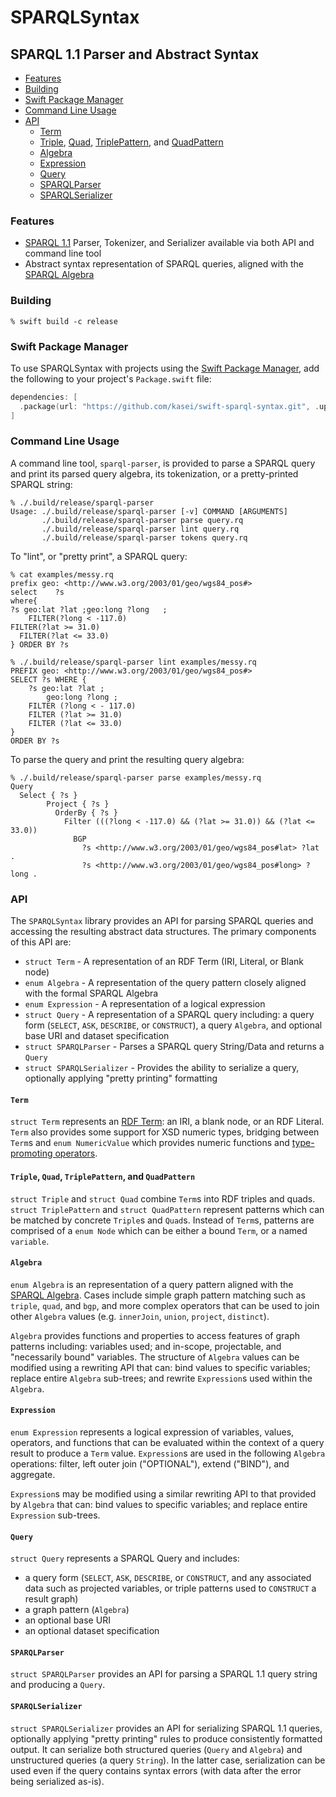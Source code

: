 # SPARQLSyntax

## SPARQL 1.1 Parser and Abstract Syntax

 - [Features](#features)
 - [Building](#building)
 - [Swift Package Manager](#swift-package-manager)
 - [Command Line Usage](#command-line-usage)
 - [API](#api)
   - [Term](#term)
   - [Triple](#triple), [Quad](#quad), [TriplePattern](#triplepattern), and [QuadPattern](#quadpattern)
   - [Algebra](#algebra)
   - [Expression](#expression)
   - [Query](#query)
   - [SPARQLParser](#sparqlparser)
   - [SPARQLSerializer](#sparqlserializer)

### Features

* [SPARQL 1.1] Parser, Tokenizer, and Serializer available via both API and command line tool
* Abstract syntax representation of SPARQL queries, aligned with the [SPARQL Algebra]

[SPARQL 1.1]: https://www.w3.org/TR/sparql11-query
[SPARQL Algebra]: https://www.w3.org/TR/sparql11-query/#sparqlAlgebra

### Building

```
% swift build -c release
```

### Swift Package Manager

To use SPARQLSyntax with projects using the [Swift Package Manager],
add the following to your project's `Package.swift` file:

  ```swift
  dependencies: [
    .package(url: "https://github.com/kasei/swift-sparql-syntax.git", .upToNextMinor(from: "0.0.91"))
  ]
  ```

[Swift Package Manager]: https://swift.org/package-manager

### Command Line Usage

A command line tool, `sparql-parser`, is provided to parse a SPARQL query and
print its parsed query algebra, its tokenization, or a pretty-printed SPARQL
string:

```
% ./.build/release/sparql-parser 
Usage: ./.build/release/sparql-parser [-v] COMMAND [ARGUMENTS]
       ./.build/release/sparql-parser parse query.rq
       ./.build/release/sparql-parser lint query.rq
       ./.build/release/sparql-parser tokens query.rq
```

To "lint", or "pretty print", a SPARQL query:

```
% cat examples/messy.rq
prefix geo: <http://www.w3.org/2003/01/geo/wgs84_pos#>
select    ?s
where{
?s geo:lat ?lat ;geo:long ?long   ;
	FILTER(?long < -117.0)
FILTER(?lat >= 31.0)
  FILTER(?lat <= 33.0)
} ORDER BY ?s

% ./.build/release/sparql-parser lint examples/messy.rq 
PREFIX geo: <http://www.w3.org/2003/01/geo/wgs84_pos#>
SELECT ?s WHERE {
    ?s geo:lat ?lat ;
        geo:long ?long ;
    FILTER (?long < - 117.0)
    FILTER (?lat >= 31.0)
    FILTER (?lat <= 33.0)
}
ORDER BY ?s

```

To parse the query and print the resulting query algebra:

```
% ./.build/release/sparql-parser parse examples/messy.rq
Query
  Select { ?s }
        Project { ?s }
          OrderBy { ?s }
            Filter (((?long < -117.0) && (?lat >= 31.0)) && (?lat <= 33.0))
              BGP
                ?s <http://www.w3.org/2003/01/geo/wgs84_pos#lat> ?lat .
                ?s <http://www.w3.org/2003/01/geo/wgs84_pos#long> ?long .

```

### API

The `SPARQLSyntax` library provides an API for parsing SPARQL queries
and accessing the resulting abstract data structures.
The primary components of this API are:

* `struct Term` - A representation of an RDF Term (IRI, Literal, or Blank node)
* `enum Algebra` - A representation of the query pattern closely aligned with the formal SPARQL Algebra
* `enum Expression` - A representation of a logical expression
* `struct Query` - A representation of a SPARQL query including: a query form (`SELECT`, `ASK`, `DESCRIBE`, or `CONSTRUCT`), a query `Algebra`, and optional base URI and dataset specification
* `struct SPARQLParser` - Parses a SPARQL query String/Data and returns a `Query`
* `struct SPARQLSerializer` - Provides the ability to serialize a query, optionally applying "pretty printing" formatting

#### `Term`

`struct Term` represents an [RDF Term]: an IRI, a blank node, or an RDF Literal.
`Term` also provides some support for XSD numeric types,
bridging between `Term`s and `enum NumericValue` which provides numeric functions and [type-promoting operators](https://www.w3.org/TR/xpath20/#promotion).

#### `Triple`, `Quad`, `TriplePattern`, and `QuadPattern`

`struct Triple` and `struct Quad` combine `Term`s into RDF triples and quads.
`struct TriplePattern` and `struct QuadPattern` represent patterns which can be matched by concrete `Triple`s and `Quad`s.
Instead of `Term`s, patterns are comprised of a `enum Node` which can be either a bound `Term`, or a named `variable`.

#### `Algebra`

`enum Algebra` is an representation of a query pattern aligned with the [SPARQL Algebra].
Cases include simple graph pattern matching such as `triple`, `quad`, and `bgp`,
and more complex operators that can be used to join other `Algebra` values
(e.g. `innerJoin`, `union`, `project`, `distinct`).

`Algebra` provides functions and properties to access features of graph patterns including:
variables used; and in-scope, projectable, and "necessarily bound" variables.
The structure of `Algebra` values can be modified using a rewriting API that can:
bind values to specific variables; replace entire `Algebra` sub-trees; and rewrite `Expression`s used within the `Algebra`.

#### `Expression`

`enum Expression` represents a logical expression of variables, values, operators, and functions
that can be evaluated within the context of a query result to produce a  `Term` value.
`Expression`s are used in the following `Algebra` operations: filter, left outer join ("OPTIONAL"), extend ("BIND"), and aggregate.

`Expression`s may be modified using a similar rewriting API to that provided by `Algebra` that can:
bind values to specific variables; and replace entire `Expression` sub-trees.

#### `Query`

`struct Query` represents a SPARQL Query and includes:

* a query form (`SELECT`, `ASK`, `DESCRIBE`, or `CONSTRUCT`, and any associated data such as projected variables, or triple patterns used to `CONSTRUCT` a result graph)
* a graph pattern (`Algebra`)
* an optional base URI
* an optional dataset specification

#### `SPARQLParser`

`struct SPARQLParser` provides an API for parsing a SPARQL 1.1 query string and producing a `Query`.

#### `SPARQLSerializer`

`struct SPARQLSerializer` provides an API for serializing SPARQL 1.1 queries, optionally applying "pretty printing" rules to produce consistently formatted output.
It can serialize both structured queries (`Query` and `Algebra`) and unstructured queries (a query `String`).
In the latter case, serialization can be used even if the query contains syntax errors (with data after the error being serialized as-is).

[RDF Term]: https://www.w3.org/TR/sparql11-query/#sparqlBasicTerms
